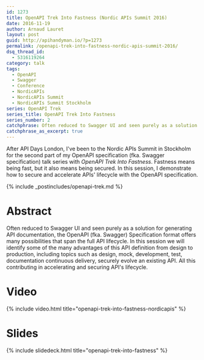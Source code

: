 ```yaml
---
id: 1273
title: OpenAPI Trek Into Fastness (Nordic APIs Summit 2016)
date: 2016-11-19
author: Arnaud Lauret
layout: post
guid: http://apihandyman.io/?p=1273
permalink: /openapi-trek-into-fastness-nordic-apis-summit-2016/
dsq_thread_id:
  - 5316119264
category: talk
tags:
  - OpenAPI
  - Swagger
  - Conference
  - NordicAPIs
  - NordicAPIs Summit
  - NordicAPIs Summit Stockholm
series: OpenAPI Trek
series_title: OpenAPI Trek Into Fastness
series_number: 2
catchphrase: Often reduced to Swagger UI and seen purely as a solution for generating API documentation, the OpenAPI (fka. Swagger) Specification format offers many possibilities that span the full API lifecycle. In this session we will identify some of the many advantages of this API definition from design to production, including topics such as design, mock, development, test, documentation continuous delivery, securely evolve an existing API. All this contributing in accelerating and securing API's lifecycle.
catchphrase_as_excerpt: true
---
```

After API Days London, I've been to the Nordic APIs Summit in Stockholm for the second part of my OpenAPI specification (fka. Swagger specification) talk series with *OpenAPI Trek Into Fastness*. Fastness means being fast, but it also means being secured. In this session, I demonstrate how to secure and accelerate APIs' lifecycle with the OpenAPI specification. <!--more-->

{% include _postincludes/openapi-trek.md %}

# Abstract

Often reduced to Swagger UI and seen purely as a solution for generating API documentation, the OpenAPI (fka. Swagger) Specification format offers many possibilities that span the full API lifecycle. In this session we will identify some of the many advantages of this API definition from design to production, including topics such as design, mock, development, test, documentation continuous delivery, securely evolve an existing API. All this contributing in accelerating and securing API's lifecycle.

# Video

{% include video.html title="openapi-trek-into-fastness-nordicapis" %}

# Slides

{% include slidedeck.html title="openapi-trek-into-fastness" %}
